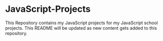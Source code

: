 # JavaScript-Projects
This Repository contains my JavaScript projects for my JavaScript school projects. This README will be updated as new content gets added to this repository.
